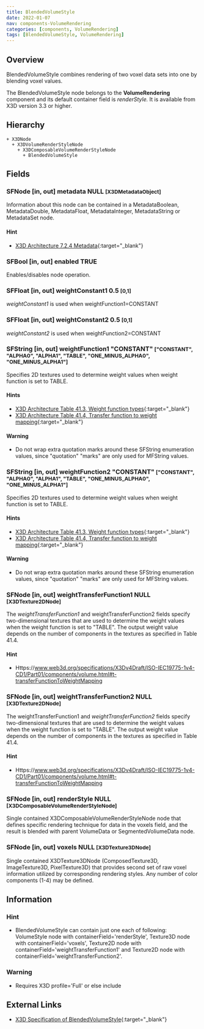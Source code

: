 ```yaml
---
title: BlendedVolumeStyle
date: 2022-01-07
nav: components-VolumeRendering
categories: [components, VolumeRendering]
tags: [BlendedVolumeStyle, VolumeRendering]
---
```

<style>
.post h3 {
  word-spacing: 0.2em;
}
</style>

## Overview

BlendedVolumeStyle combines rendering of two voxel data sets into one by blending voxel values.

The BlendedVolumeStyle node belongs to the **VolumeRendering** component and its default container field is *renderStyle.* It is available from X3D version 3.3 or higher.

## Hierarchy

```
+ X3DNode
  + X3DVolumeRenderStyleNode
    + X3DComposableVolumeRenderStyleNode
      + BlendedVolumeStyle
```

## Fields

### SFNode [in, out] **metadata** NULL <small>[X3DMetadataObject]</small>

Information about this node can be contained in a MetadataBoolean, MetadataDouble, MetadataFloat, MetadataInteger, MetadataString or MetadataSet node.

#### Hint

- [X3D Architecture 7.2.4 Metadata](https://www.web3d.org/specifications/X3Dv4Draft/ISO-IEC19775-1v4-CD1/Part01/components/core.html#Metadata){:target="_blank"}

### SFBool [in, out] **enabled** TRUE

Enables/disables node operation.

### SFFloat [in, out] **weightConstant1** 0.5 <small>[0,1]</small>

*weightConstant1* is used when weightFunction1=CONSTANT

### SFFloat [in, out] **weightConstant2** 0.5 <small>[0,1]</small>

*weightConstant2* is used when weightFunction2=CONSTANT

### SFString [in, out] **weightFunction1** "CONSTANT" <small>["CONSTANT", "ALPHA0", "ALPHA1", "TABLE", "ONE_MINUS_ALPHA0", "ONE_MINUS_ALPHA1"]</small>

Specifies 2D textures used to determine weight values when weight function is set to TABLE.

#### Hints

- [X3D Architecture Table 41.3, Weight function types](https://www.web3d.org/specifications/X3Dv4Draft/ISO-IEC19775-1v4-CD1/Part01/components/volume.html#t-WeightFunctionTypes){:target="_blank"}
- [X3D Architecture Table 41.4, Transfer function to weight mapping](https://www.web3d.org/specifications/X3Dv4Draft/ISO-IEC19775-1v4-CD1/Part01/components/volume.html#t-transferFunctionToWeightMapping){:target="_blank"}

#### Warning

- Do not wrap extra quotation marks around these SFString enumeration values, since "quotation" "marks" are only used for MFString values.

### SFString [in, out] **weightFunction2** "CONSTANT" <small>["CONSTANT", "ALPHA0", "ALPHA1", "TABLE", "ONE_MINUS_ALPHA0", "ONE_MINUS_ALPHA1"]</small>

Specifies 2D textures used to determine weight values when weight function is set to TABLE.

#### Hints

- [X3D Architecture Table 41.3, Weight function types](https://www.web3d.org/specifications/X3Dv4Draft/ISO-IEC19775-1v4-CD1/Part01/components/volume.html#t-WeightFunctionTypes){:target="_blank"}
- [X3D Architecture Table 41.4, Transfer function to weight mapping](https://www.web3d.org/specifications/X3Dv4Draft/ISO-IEC19775-1v4-CD1/Part01/components/volume.html#t-transferFunctionToWeightMapping){:target="_blank"}

#### Warning

- Do not wrap extra quotation marks around these SFString enumeration values, since "quotation" "marks" are only used for MFString values.

### SFNode [in, out] **weightTransferFunction1** NULL <small>[X3DTexture2DNode]</small>

The *weightTransferFunction1* and weightTransferFunction2 fields specify two-dimensional textures that are used to determine the weight values when the weight function is set to "TABLE". The output weight value depends on the number of components in the textures as specified in Table 41.4.

#### Hint

- Https://www.web3d.org/specifications/X3Dv4Draft/ISO-IEC19775-1v4-CD1/Part01/components/volume.html#t-transferFunctionToWeightMapping

### SFNode [in, out] **weightTransferFunction2** NULL <small>[X3DTexture2DNode]</small>

The weightTransferFunction1 and *weightTransferFunction2* fields specify two-dimensional textures that are used to determine the weight values when the weight function is set to "TABLE". The output weight value depends on the number of components in the textures as specified in Table 41.4.

#### Hint

- Https://www.web3d.org/specifications/X3Dv4Draft/ISO-IEC19775-1v4-CD1/Part01/components/volume.html#t-transferFunctionToWeightMapping

### SFNode [in, out] **renderStyle** NULL <small>[X3DComposableVolumeRenderStyleNode]</small>

Single contained X3DComposableVolumeRenderStyleNode node that defines specific rendering technique for data in the voxels field, and the result is blended with parent VolumeData or SegmentedVoliumeData node.

### SFNode [in, out] **voxels** NULL <small>[X3DTexture3DNode]</small>

Single contained X3DTexture3DNode (ComposedTexture3D, ImageTexture3D, PixelTexture3D) that provides second set of raw voxel information utilized by corresponding rendering styles. Any number of color components (1-4) may be defined.

## Information

### Hint

- BlendedVolumeStyle can contain just one each of following: VolumeStyle node with containerField='renderStyle', Texture3D node with containerField='voxels', Texture2D node with containerField='weightTransferFunction1' and Texture2D node with containerField='weightTransferFunction2'.

### Warning

- Requires X3D profile='Full' or else include <component name='VolumeRendering' level='3'/>

## External Links

- [X3D Specification of BlendedVolumeStyle](https://www.web3d.org/documents/specifications/19775-1/V4.0/Part01/components/volume.html#BlendedVolumeStyle){:target="_blank"}

